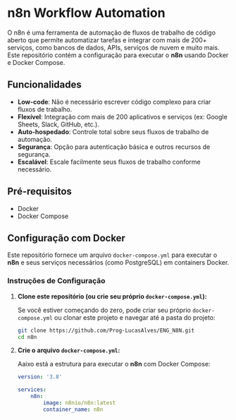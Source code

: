 # n8n Workflow Automation

O n8n é uma ferramenta de automação de fluxos de trabalho de código aberto que permite automatizar tarefas e integrar com mais de 200+ serviços, como bancos de dados, APIs, serviços de nuvem e muito mais. Este repositório contém a configuração para executar o **n8n** usando Docker e Docker Compose.

## Funcionalidades

- **Low-code**: Não é necessário escrever código complexo para criar fluxos de trabalho.
- **Flexível**: Integração com mais de 200 aplicativos e serviços (ex: Google Sheets, Slack, GitHub, etc.).
- **Auto-hospedado**: Controle total sobre seus fluxos de trabalho de automação.
- **Segurança**: Opção para autenticação básica e outros recursos de segurança.
- **Escalável**: Escale facilmente seus fluxos de trabalho conforme necessário.

## Pré-requisitos

- Docker
- Docker Compose

## Configuração com Docker

Este repositório fornece um arquivo `docker-compose.yml` para executar o **n8n** e seus serviços necessários (como PostgreSQL) em containers Docker.

### Instruções de Configuração

1. **Clone este repositório (ou crie seu próprio `docker-compose.yml`):**

   Se você estiver começando do zero, pode criar seu próprio `docker-compose.yml` ou clonar este projeto e navegar até a pasta do projeto:
   ```bash
   git clone https://github.com/Prog-LucasAlves/ENG_N8N.git
   cd n8n

2. **Crie o arquivo `docker-compose.yml`:**

    Aaixo está a estrutura para executar o **n8n** com Docker Compose:
    ```yml
    version: '3.8'

    services:
        n8n:
            image: n8nio/n8n:latest
            container_name: n8n
